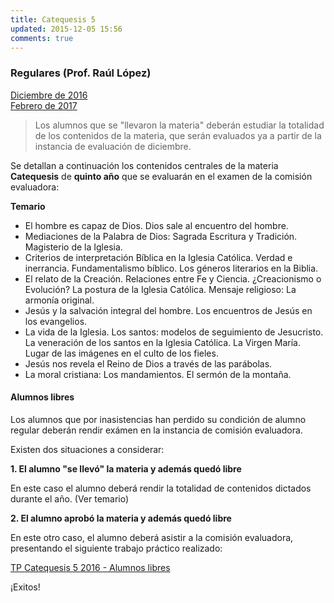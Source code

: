 ```yaml
---
title: Catequesis 5
updated: 2015-12-05 15:56
comments: true
---
```


### Regulares (Prof. Raúl López)

<i class="fa fa-file-pdf-o" aria-hidden="true"></i>  [Diciembre de 2016](../docs/sanjose/catequesis/regulares/2016_12_com_eval_catequesis.pdf) <br />
<i class="fa fa-file-pdf-o" aria-hidden="true"></i>  [Febrero de 2017](../docs/sanjose/catequesis/regulares/2017_02_23_com_eval_catequesis.pdf)

> Los alumnos que se "llevaron la materia" deberán estudiar la totalidad de los contenidos de la materia, que serán evaluados ya a partir de la instancia de evaluación de diciembre. 

Se detallan a continuación los contenidos centrales de la materia **Catequesis** de **quinto año** que se evaluarán en el examen de la comisión evaluadora: 

**Temario**

* El hombre es capaz de Dios. Dios sale al encuentro del hombre. 
* Mediaciones de la Palabra de Dios: Sagrada Escritura y Tradición. Magisterio de la Iglesia.
* Criterios de interpretación Bíblica en la Iglesia Católica. Verdad e inerrancia. Fundamentalismo bíblico. Los géneros literarios en la Biblia. 
* El relato de la Creación. Relaciones entre Fe y Ciencia. ¿Creacionismo o Evolución? La postura de la Iglesia Católica. Mensaje religioso: La armonía original. 
* Jesús y la salvación integral del hombre. Los encuentros de Jesús en los evangelios.
* La vida de la Iglesia. Los santos: modelos de seguimiento de Jesucristo. La veneración de los santos en la Iglesia Católica. La Virgen María. Lugar de las imágenes en el culto de los fieles. 
* Jesús nos revela el Reino de Dios a través de las parábolas. 
* La moral cristiana: Los mandamientos. El sermón de la montaña.
 
#### Alumnos libres

Los alumnos que por inasistencias han perdido su condición de alumno regular deberán rendir exámen en la instancia de comisión evaluadora. 

Existen dos situaciones a considerar: 

**1. El alumno "se llevó" la materia y además quedó libre**

En este caso el alumno deberá rendir la totalidad de contenidos dictados durante el año. (Ver temario)

**2. El alumno aprobó la materia y además quedó libre**

En este otro caso, el alumno deberá asistir a la comisión evaluadora, presentando el siguiente trabajo práctico realizado: 

<i class="fa fa-file-pdf-o" aria-hidden="true"></i> [TP Catequesis 5 2016 - Alumnos libres](../docs/sanjose/catequesis/libres/catequesis_libres_com_eval.pdf)

¡Exitos!
